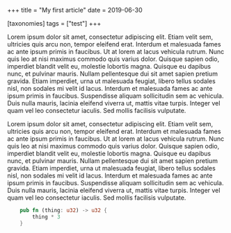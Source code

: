 +++
title = "My first article"
date = 2019-06-30

[taxonomies]
tags = ["test"]
+++

Lorem ipsum dolor sit amet, consectetur adipiscing elit. Etiam velit sem, ultricies quis arcu non, tempor eleifend erat. Interdum et malesuada fames ac ante ipsum primis in faucibus. Ut at lorem at lacus vehicula rutrum. Nunc quis leo at nisi maximus commodo quis varius dolor. Quisque sapien odio, imperdiet blandit velit eu, molestie lobortis magna. Quisque eu dapibus nunc, et pulvinar mauris. Nullam pellentesque dui sit amet sapien pretium gravida. Etiam imperdiet, urna ut malesuada feugiat, libero tellus sodales nisl, non sodales mi velit id lacus. Interdum et malesuada fames ac ante ipsum primis in faucibus. Suspendisse aliquam sollicitudin sem ac vehicula. Duis nulla mauris, lacinia eleifend viverra ut, mattis vitae turpis. Integer vel quam vel leo consectetur iaculis. Sed mollis facilisis vulputate.

<!-- more -->

Lorem ipsum dolor sit amet, consectetur adipiscing elit. Etiam velit sem, ultricies quis arcu non, tempor eleifend erat. Interdum et malesuada fames ac ante ipsum primis in faucibus. Ut at lorem at lacus vehicula rutrum. Nunc quis leo at nisi maximus commodo quis varius dolor. Quisque sapien odio, imperdiet blandit velit eu, molestie lobortis magna. Quisque eu dapibus nunc, et pulvinar mauris. Nullam pellentesque dui sit amet sapien pretium gravida. Etiam imperdiet, urna ut malesuada feugiat, libero tellus sodales nisl, non sodales mi velit id lacus. Interdum et malesuada fames ac ante ipsum primis in faucibus. Suspendisse aliquam sollicitudin sem ac vehicula. Duis nulla mauris, lacinia eleifend viverra ut, mattis vitae turpis. Integer vel quam vel leo consectetur iaculis. Sed mollis facilisis vulputate.

```rust
    pub fn (thing: u32) -> u32 {
        thing * 3
    }
```
